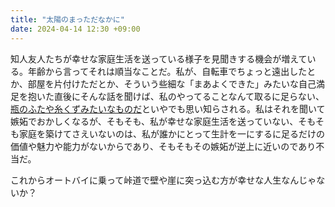 ```yaml
---
title: "太陽のまっただなかに"
date: 2024-04-14 12:30 +09:00
---
```


知人友人たちが幸せな家庭生活を送っている様子を見聞きする機会が増えている。年齢から言ってそれは順当なことだ。私が、自転車でちょっと遠出したとか、部屋を片付けただとか、そういう些細な「まあよくできた」みたいな自己満足を抱いた直後にそんな話を聞けば、私のやってることなんて取るに足らない、[瓶のふたや糸くずみたいなものだ](https://www.youtube.com/watch?v=DyxkjYmlzhg)といやでも思い知らされる。私はそれを聞いて嫉妬でおかしくなるが、そもそも、私が幸せな家庭生活を送っていない、そもそも家庭を築けてさえいないのは、私が誰かにとって生計を一にするに足るだけの価値や魅力や能力がないからであり、そもそもその嫉妬が逆上に近いのであり不当だ。

これからオートバイに乗って峠道で壁や崖に突っ込む方が幸せな人生なんじゃないか？

